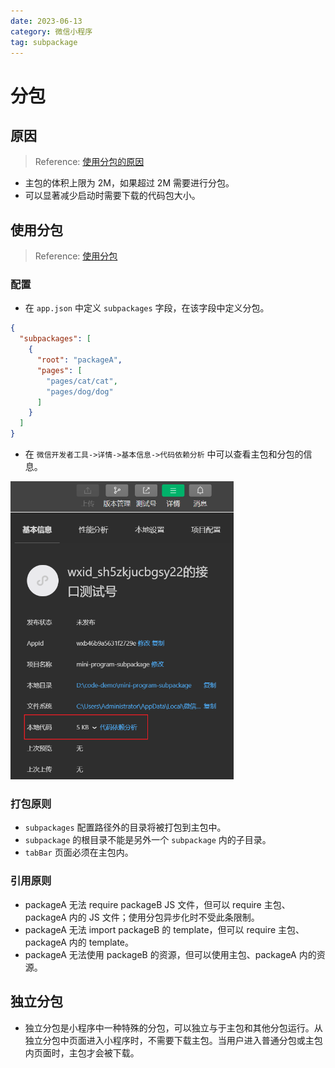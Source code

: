 ```yaml
---
date: 2023-06-13
category: 微信小程序
tag: subpackage
---
```


# 分包

## 原因

> Reference: [使用分包的原因](https://developers.weixin.qq.com/miniprogram/dev/framework/performance/tips/start_optimizeA.html)

- 主包的体积上限为 2M，如果超过 2M 需要进行分包。
- 可以显著减少启动时需要下载的代码包大小。

## 使用分包

> Reference: [使用分包](https://developers.weixin.qq.com/miniprogram/dev/framework/subpackages/basic.html)

### 配置

- 在 `app.json` 中定义 `subpackages` 字段，在该字段中定义分包。

```json
{
  "subpackages": [
    {
      "root": "packageA",
      "pages": [
        "pages/cat/cat",
        "pages/dog/dog"
      ]
    }
  ]
}
```

- 在 `微信开发者工具->详情->基本信息->代码依赖分析` 中可以查看主包和分包的信息。

![查看主包和分包的信息](./_image/check-package-and-subpackage-information.png)

### 打包原则

- `subpackages` 配置路径外的目录将被打包到主包中。
- `subpackage` 的根目录不能是另外一个 `subpackage` 内的子目录。
- `tabBar` 页面必须在主包内。

### 引用原则

- packageA 无法 require packageB JS 文件，但可以 require 主包、packageA 内的 JS 文件；使用分包异步化时不受此条限制。
- packageA 无法 import packageB 的 template，但可以 require 主包、packageA 内的 template。
- packageA 无法使用 packageB 的资源，但可以使用主包、packageA 内的资源。

## 独立分包

- 独立分包是小程序中一种特殊的分包，可以独立与于主包和其他分包运行。从独立分包中页面进入小程序时，不需要下载主包。当用户进入普通分包或主包内页面时，主包才会被下载。
